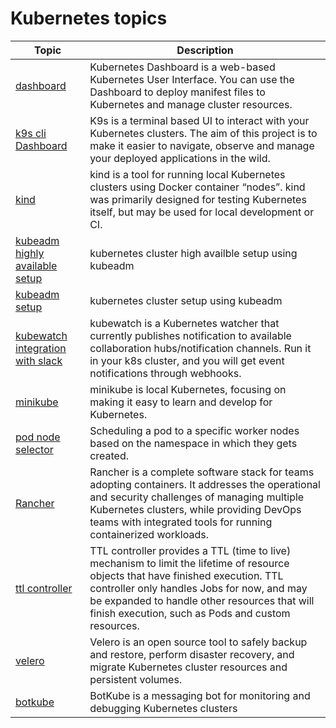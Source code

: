 # Kubernetes topics

| Topic | Description |
|--------|-------------|
| [dashboard](https://github.com/purushothamkdr453/kubernetes/tree/main/docs/dashboard)<br> | Kubernetes Dashboard is a web-based Kubernetes User Interface. You can use the Dashboard to deploy manifest files to Kubernetes and manage cluster resources.
| [k9s cli Dashboard](https://github.com/purushothamkdr453/kubernetes/tree/main/docs/k9s-cli-dashboad)<br> | K9s is a terminal based UI to interact with your Kubernetes clusters. The aim of this project is to make it easier to navigate, observe and manage your deployed applications in the wild.
| [kind](https://github.com/purushothamkdr453/kubernetes/tree/main/docs/kind)<br> | kind is a tool for running local Kubernetes clusters using Docker container “nodes”. kind was primarily designed for testing Kubernetes itself, but may be used for local development or CI.
| [kubeadm highly available setup](https://github.com/purushothamkdr453/kubernetes/tree/main/docs/kubeadm-manual-setup-HA-ubuntu)<br> | kubernetes cluster high availble setup using kubeadm
| [kubeadm setup](https://github.com/purushothamkdr453/kubernetes/tree/main/docs/kubeadm-manual-setup-ubuntu)<br> |  kubernetes cluster setup using kubeadm
| [kubewatch integration with slack](https://github.com/purushothamkdr453/kubernetes/tree/main/docs/kubewatch-integration-with-slack)<br> |  kubewatch is a Kubernetes watcher that currently publishes notification to available collaboration hubs/notification channels. Run it in your k8s cluster, and you will get event notifications through webhooks.
| [minikube](https://github.com/purushothamkdr453/kubernetes/tree/main/docs/minikube)<br> | minikube is local Kubernetes, focusing on making it easy to learn and develop for Kubernetes.
| [pod node selector](https://github.com/purushothamkdr453/kubernetes/tree/main/docs/podNodeSelector)<br> | Scheduling a pod to a specific worker nodes based on the namespace in which they gets created.
| [Rancher](https://github.com/purushothamkdr453/kubernetes/tree/main/docs/rancher)<br> | Rancher is a complete software stack for teams adopting containers. It addresses the operational and security challenges of managing multiple Kubernetes clusters, while providing DevOps teams with integrated tools for running containerized workloads. 
| [ttl controller](https://github.com/purushothamkdr453/kubernetes/tree/main/docs/ttlcontroller)<br> | TTL controller provides a TTL (time to live) mechanism to limit the lifetime of resource objects that have finished execution. TTL controller only handles Jobs for now, and may be expanded to handle other resources that will finish execution, such as Pods and custom resources.
| [velero](https://github.com/purushothamkdr453/kubernetes/tree/main/docs/velero)<br> | Velero is an open source tool to safely backup and restore, perform disaster recovery, and migrate Kubernetes cluster resources and persistent volumes. 
| [botkube](https://github.com/purushothamkdr453/kubernetes/tree/main/docs/botkube)<br> | BotKube is a messaging bot for monitoring and debugging Kubernetes clusters
